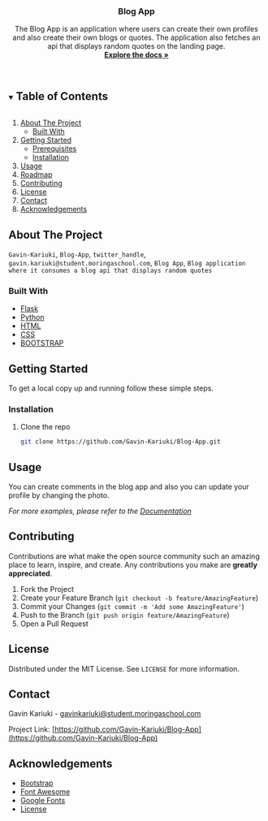 <!--
*** Thanks for checking out the Best-README-Template. If you have a suggestion
*** that would make this better, please fork the repo and create a pull request
*** or simply open an issue with the tag "enhancement".
*** Thanks again! Now go create something AMAZING! :D
***
***
***
*** To avoid retyping too much info. Do a search and replace for the following:
*** github_username, repo_name, twitter_handle, email, project_title, project_description
-->

<!-- PROJECT SHIELDS -->
<!--
*** I'm using markdown "reference style" links for readability.
*** Reference links are enclosed in brackets [ ] instead of parentheses ( ).
*** See the bottom of this document for the declaration of the reference variables
*** for contributors-url, forks-url, etc. This is an optional, concise syntax you may use.
*** https://www.markdownguide.org/basic-syntax/#reference-style-links
-->
<p align="center">
    <!-- Put your logo over here -->
  </a>
  <h3 align="center">Blog App</h3>

  <p align="center">
    The Blog App is an application where users can create their own profiles and also create their own blogs or quotes. The application also fetches an api that displays random quotes on the landing page.
    <br />
    <a href="https://github.com/Gavin-Kariuki/Blog-App"><strong>Explore the docs »</strong></a>
    <br />
    <br />
  </p>
</p>

<!-- TABLE OF CONTENTS -->
<details open="open">
  <summary><h2 style="display: inline-block">Table of Contents</h2></summary>
  <ol>
    <li>
      <a href="#about-the-project">About The Project</a>
      <ul>
        <li><a href="#built-with">Built With</a></li>
      </ul>
    </li>
    <li>
      <a href="#getting-started">Getting Started</a>
      <ul>
        <li><a href="#prerequisites">Prerequisites</a></li>
        <li><a href="#installation">Installation</a></li>
      </ul>
    </li>
    <li><a href="#usage">Usage</a></li>
    <li><a href="#roadmap">Roadmap</a></li>
    <li><a href="#contributing">Contributing</a></li>
    <li><a href="#license">License</a></li>
    <li><a href="#contact">Contact</a></li>
    <li><a href="#acknowledgements">Acknowledgements</a></li>
  </ol>
</details>

<!-- ABOUT THE PROJECT -->
<!-- Put your screenshot over here -->


## About The Project

`Gavin-Kariuki`, `Blog-App`, `twitter_handle`, `gavin.kariuki@student.moringaschool.com`, `Blog App`, `Blog application where it consumes a blog api that displays random quotes`

### Built With
- [Flask](https://flask.palletsprojects.com/en/2.0.x/)
- [Python](https://docs.python.org/3/)
- [HTML](https://html.com)
- [CSS](https://developer.mozilla.org/en-US/docs/Web/CSS)
- [BOOTSTRAP](https://getbootstrap.com)


<!-- GETTING STARTED -->

## Getting Started

To get a local copy up and running follow these simple steps.

### Installation

1. Clone the repo
   ```sh
   git clone https://github.com/Gavin-Kariuki/Blog-App.git
   ```

<!-- USAGE EXAMPLES -->

## Usage

<!-- Put GIF here bro! -->



You can create comments in the blog app and also you can update your profile by changing the photo.

_For more examples, please refer to the [Documentation](https://example.com)_

<!-- CONTRIBUTING -->

## Contributing

Contributions are what make the open source community such an amazing place to learn, inspire, and create. Any contributions you make are **greatly appreciated**.

1. Fork the Project
2. Create your Feature Branch (`git checkout -b feature/AmazingFeature`)
3. Commit your Changes (`git commit -m 'Add some AmazingFeature'`)
4. Push to the Branch (`git push origin feature/AmazingFeature`)
5. Open a Pull Request

<!-- LICENSE -->

## License

Distributed under the MIT License. See `LICENSE` for more information.

<!-- CONTACT -->

## Contact

Gavin Kariuki - gavinkariuki@student.moringaschool.com

Project Link: [https://github.com/Gavin-Kariuki/Blog-App](https://github.com/Gavin-Kariuki/Blog-App)

<!-- ACKNOWLEDGEMENTS -->

## Acknowledgements

- [Bootstrap](https://getbootstrap.com)
- [Font Awesome](https://fontawesome.com)
- [Google Fonts](https://fonts.google.com)
- [License](https://choosealicense.com)